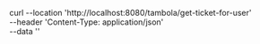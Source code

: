 curl --location 'http://localhost:8080/tambola/get-ticket-for-user' \
--header 'Content-Type: application/json' \
--data ''
